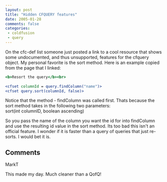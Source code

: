 ```yaml
---
layout: post
title: "Hidden CFQUERY features"
date: 2005-01-28
comments: false
categories:
 - coldfusion
 - query
---
```

On the cfc-def list someone just posted a link to a cool resource that shows
some undocumented, and thus unsupported, features for the cfquery object. My
personal favorite is the sort method. Here is an example copied from the page
that I linked:  
  
```cfm  
<b>Resort the query</b><br>  
  
<cfset columnId = query.findColumn("name")>  
<cfset query.sort(columnId, false)>  
```  
  
Notice that the method - findColumn was called first. Thats because the sort
method takes in the following two parameters:  
sort(int columnID, boolean ascending)  
  
So you pass the name of the column you want the id for into findColumn and use
the resulting id value in the sort method. Its too bad this isn't an official
feature. I wonder if it is faster than a query of queries that just re-sorts.
I would bet it is.

## Comments

MarkT

This made my day. Much cleaner than a QofQ!

